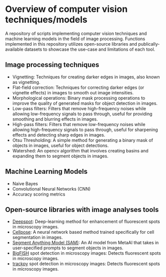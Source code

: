 # Overview of computer vision techniques/models
A repository of scripts implementing computer vision techniques and machine learning models in the field of image processing. Functions implemented in this repository utilizes open-source libraries and publically-available datasets to showcase the use-case and limitations of each tool.

## Image processing techniques
- Vignetting: Techniques for creating darker edges in images, also known as vignetting.
- Flat-field correction: Techniques for correcting darker edges (or vignette effects) in images to smooth out image intensities.
- Morphological operations: Binary mask processing operations to improve the quality of generated masks for object detection in images.
- Low-pass filters: Filters that remove high-frequency noises while allowing low-frequency signals to pass through, useful for providing smoothing and blurring effects in images.
- High-pass filters: Filters that remove low-frequency noises while allowing high-frequency signals to pass through, useful for sharpening effects and detecting sharp edges in images.
- Otsu Thresholding: A simple method for generating a binary mask of objects in images, useful for object detections.
- Watershed: An opencv algorithm that involves creating basins and expanding them to segment objects in images.

## Machine Learning Models
- Naive Bayes
- Convolutional Neural Networks (CNN)
- Accuracy scoring metrics

## Open-source libraries with image analyses tools
- [Deepspot](https://github.com/cbib/DeepSpot): Deep-learning method for enhancement of fluorescent spots in microscopy images.
- [Cellpose](https://github.com/MouseLand/cellpose): A neural network based method trained specifically for cell segmentation in images.
- [Segment Anything Model (SAM)](https://github.com/facebookresearch/segment-anything): An AI model from MetaAI that takes in user-specified prompts to segment objects in images.
- [BigFISH](https://github.com/fish-quant/big-fish) spot detection in microscopy images: Detects fluorescent spots in microscopy images.
- [trackpy](https://github.com/soft-matter/trackpy) spot detection in microscopy images: Detects fluorescent spots in microscopy images.
